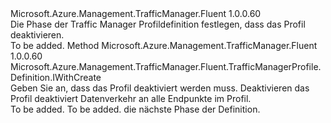 <Type Name="IWithProfileStatus" FullName="Microsoft.Azure.Management.TrafficManager.Fluent.TrafficManagerProfile.Definition.IWithProfileStatus">
  <TypeSignature Language="C#" Value="public interface IWithProfileStatus" />
  <TypeSignature Language="ILAsm" Value=".class public interface auto ansi abstract IWithProfileStatus" />
  <TypeSignature Language="DocId" Value="T:Microsoft.Azure.Management.TrafficManager.Fluent.TrafficManagerProfile.Definition.IWithProfileStatus" />
  <TypeSignature Language="VB.NET" Value="Public Interface IWithProfileStatus" />
  <TypeSignature Language="F#" Value="type IWithProfileStatus = interface" />
  <AssemblyInfo>
    <AssemblyName>Microsoft.Azure.Management.TrafficManager.Fluent</AssemblyName>
    <AssemblyVersion>1.0.0.60</AssemblyVersion>
  </AssemblyInfo>
  <Interfaces />
  <Docs>
    <summary>
            Die Phase der Traffic Manager Profildefinition festlegen, dass das Profil deaktivieren.
            </summary>
    <remarks>To be added.</remarks>
  </Docs>
  <Members>
    <Member MemberName="WithProfileStatusDisabled">
      <MemberSignature Language="C#" Value="public Microsoft.Azure.Management.TrafficManager.Fluent.TrafficManagerProfile.Definition.IWithCreate WithProfileStatusDisabled ();" />
      <MemberSignature Language="ILAsm" Value=".method public hidebysig newslot virtual instance class Microsoft.Azure.Management.TrafficManager.Fluent.TrafficManagerProfile.Definition.IWithCreate WithProfileStatusDisabled() cil managed" />
      <MemberSignature Language="DocId" Value="M:Microsoft.Azure.Management.TrafficManager.Fluent.TrafficManagerProfile.Definition.IWithProfileStatus.WithProfileStatusDisabled" />
      <MemberSignature Language="VB.NET" Value="Public Function WithProfileStatusDisabled () As IWithCreate" />
      <MemberSignature Language="F#" Value="abstract member WithProfileStatusDisabled : unit -&gt; Microsoft.Azure.Management.TrafficManager.Fluent.TrafficManagerProfile.Definition.IWithCreate" Usage="iWithProfileStatus.WithProfileStatusDisabled " />
      <MemberType>Method</MemberType>
      <AssemblyInfo>
        <AssemblyName>Microsoft.Azure.Management.TrafficManager.Fluent</AssemblyName>
        <AssemblyVersion>1.0.0.60</AssemblyVersion>
      </AssemblyInfo>
      <ReturnValue>
        <ReturnType>Microsoft.Azure.Management.TrafficManager.Fluent.TrafficManagerProfile.Definition.IWithCreate</ReturnType>
      </ReturnValue>
      <Parameters />
      <Docs>
        <summary>
            Geben Sie an, dass das Profil deaktiviert werden muss.
            Deaktivieren das Profil deaktiviert Datenverkehr an alle Endpunkte im Profil.
            </summary>
        <returns>To be added.</returns>
        <remarks>To be added.</remarks>
        <return>die nächste Phase der Definition.</return>
      </Docs>
    </Member>
  </Members>
</Type>